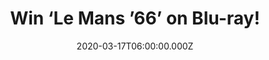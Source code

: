 ---
campaign-uuid: "c-31db2c27-e03a-41b4-a077-e0074983435d"
type: "Competition"
category: "Entertainment"
date: "2020-03-17T06:00:00.000Z"
end-date: "2020-04-17T23:59:00.000Z"
disable-form: false
is_promoted: false
has_entry_page: true
title: "Win ‘Le Mans ’66’ on Blu-ray!"
competition-description: "<p>Based on a true story, an eccentric, determined team\
  \ of American engineers and designers with the mission of building an entirely new\
  \ race car. Want to know what’s next? We are giving away a copy of ‘Le Mans ’66’\
  \ on Blu-ray to one lucky member.</p>\n<p>Do you want it? Click below for a chance\
  \ to win.</p>\n"
hero-header: "Win ‘Le Mans ’66’ on Blu-ray!"
terms-confirmation: "N/A"
banner-img: "https://assets.expresslyapp.com/asset-576ce027-bff0-46da-a16f-dbf530ce3c8f.jpg"
logo-left-href: "aaa.nme.com"
logo-left-image: "https://assets.expresslyapp.com/asset-cbe48947-3965-4fc1-bda9-df6dc04a3aa4.jpg"
logo-left-title: "NME AAA"
bg-image-hero: "https://assets.expresslyapp.com/asset-b012a989-1b6a-41b2-a4f4-673b644b72ad.jpg"
bg-image-first: "https://assets.expresslyapp.com/asset-a4d02dac-d49b-4f73-9c53-b29330c4f2bb.jpg"
section1-content: "<p>Based on a true story, an eccentric, determined team of American\
  \ engineers and designers, led by automotive visionary Carroll Shelby and his British\
  \ driver, Ken Miles, are dispatched by Henry Ford II with the mission of building\
  \ from scratch an entirely new race car with the potential to finally defeat the\
  \ perennially dominant Ferrari at the 1966 Le Mans World Championship.</p>\n"
entry-title: "Win ‘Le Mans ’66’ on Blu-ray!"
entry-content: "<p>Enter the draw to win ‘Le Mans ’66’ on Blu-ray by completing the\
  \ form below before 23:59 on the 17th of April 2020.</p>\n"
has-winner: false
prize-description: "‘Le Mans ’66’ on Blu-ray!"
special-conditions: "Multiple entries are allowed up to one every day.\r\n\r\nThis\
  \ competition is also available on: https://club.expressly.io/competitions/le-mans-66-blu-ray"
country-restrictions:
- "GB"
---